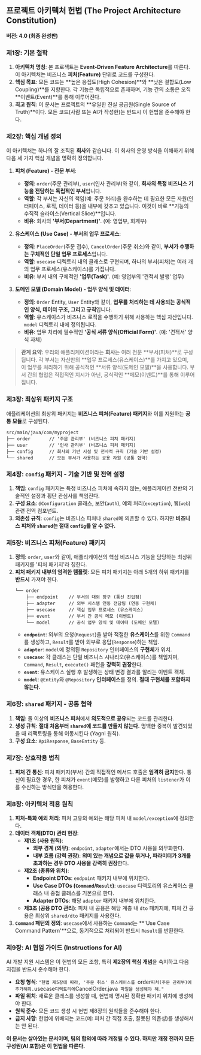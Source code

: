 ## 프로젝트 아키텍처 헌법 (The Project Architecture Constitution)

**버전: 4.0 (최종 완성판)**

### 제1장: 기본 철학

1.  **아키텍처 명칭**: 본 프로젝트는 **Event-Driven Feature Architecture**를 따른다. 이 아키텍처는 비즈니스 **피처(Feature)** 단위로 코드를 구성한다.
2.  **핵심 목표**: 모든 코드는 **높은 응집도(High Cohesion)**와 **낮은 결합도(Low Coupling)**를 지향한다. 각 기능은 독립적으로 존재하며, 기능 간의 소통은 오직 **이벤트(Event)**를 통해 이루어진다.
3.  **최고 원칙**: 이 문서는 프로젝트의 **유일한 진실 공급원(Single Source of Truth)**이다. 모든 코드(사람 또는 AI가 작성한)는 반드시 이 헌법을 준수해야 한다.

### 제2장: 핵심 개념 정의

이 아키텍처는 하나의 잘 조직된 **회사**와 같습니다. 이 회사의 운영 방식을 이해하기 위해 다음 세 가지 핵심 개념을 명확히 정의합니다.

1.  **피처 (Feature) - 전문 부서**:

    - **정의**: `order`(주문 관리부), `user`(인사 관리부)와 같이, **회사의 특정 비즈니스 기능을 전담하는 독립적인 부서**입니다.
    - **역할**: 각 부서는 자신의 책임(예: 주문 처리)을 완수하는 데 필요한 모든 자원(인터페이스, 로직, 데이터 등)을 내부에 갖추고 있습니다. 이것이 바로 **기능의 수직적 슬라이스(Vertical Slice)**입니다.
    - **비유**: 회사의 **'부서(Department)'**. (예: 영업부, 회계부)

2.  **유스케이스 (Use Case) - 부서의 업무 프로세스**:

    - **정의**: `PlaceOrder`(주문 접수), `CancelOrder`(주문 취소)와 같이, **부서가 수행하는 구체적인 단일 업무 프로세스**입니다.
    - **역할**: `usecase` 디렉토리 내의 클래스로 구현되며, 하나의 부서(피처)는 여러 개의 업무 프로세스(유스케이스)를 가집니다.
    - **비유**: 부서 내의 구체적인 **'업무(Task)'**. (예: 영업부의 '견적서 발행' 업무)

3.  **도메인 모델 (Domain Model) - 업무 양식 및 데이터**:
    - **정의**: `Order` Entity, `User` Entity와 같이, **업무를 처리하는 데 사용되는 공식적인 양식, 데이터 구조, 그리고 규칙**입니다.
    - **역할**: 유스케이스가 비즈니스 로직을 수행하기 위해 사용하는 핵심 자산입니다. `model` 디렉토리 내에 정의됩니다.
    - **비유**: 업무 처리에 필수적인 **'공식 서류 양식(Official Form)'**. (예: '견적서' 양식 자체)

> **관계 요약**: 우리의 애플리케이션이라는 **회사**는 여러 전문 **부서(피처)**로 구성됩니다. 각 부서는 자신만의 **업무 프로세스(유스케이스)**를 가지고 있으며, 이 업무를 처리하기 위해 공식적인 **서류 양식(도메인 모델)**을 사용합니다. 부서 간의 협업은 직접적인 지시가 아닌, 공식적인 **메모(이벤트)**를 통해 이루어집니다.

### 제3장: 최상위 패키지 구조

애플리케이션의 최상위 패키지는 **비즈니스 피처(Feature) 패키지**와 이를 지원하는 **공통 모듈**로 구성된다.

```
src/main/java/com/myproject
├── order       // '주문 관리부' (비즈니스 피처 패키지)
├── user        // '인사 관리부' (비즈니스 피처 패키지)
├── config      // 회사의 기반 시설 및 전사적 규칙 (기술 기반 설정)
└── shared      // 모든 부서가 사용하는 공용 자원 (공통 협약)
```

### 제4장: `config` 패키지 - 기술 기반 및 전역 설정

1.  **책임**: `config` 패키지는 특정 비즈니스 피처에 속하지 않는, 애플리케이션 전반의 기술적인 설정과 횡단 관심사를 책임진다.
2.  **구성 요소**: `@Configuration` 클래스, 보안(`auth`), 예외 처리(`exception`), 웹(`web`) 관련 전역 컴포넌트.
3.  **의존성 규칙**: `config`는 비즈니스 피처나 `shared`에 의존할 수 있다. 하지만 **비즈니스 피처와 `shared`는 절대 `config`를 알 수 없다.**

### 제5장: 비즈니스 피처(Feature) 패키지

1.  **정의**: `order`, `user`와 같이, 애플리케이션의 핵심 비즈니스 기능을 담당하는 최상위 패키지를 '피처 패키지'라 칭한다.
2.  **피처 패키지 내부의 엄격한 템플릿**: 모든 피처 패키지는 아래 5개의 하위 패키지를 **반드시** 가져야 한다.
    ```
    └── order
        ├── endpoint    // 부서의 대외 창구 (통신 진입점)
        ├── adapter     // 외부 시스템 연동 전담팀 (연동 구현체)
        ├── usecase     // 핵심 업무 프로세스 (유스케이스)
        ├── event       // 부서 간 공식 메모 (이벤트)
        └── model       // 공식 업무 양식 및 데이터 (도메인 모델)
    ```
    - **`endpoint`**: 외부의 요청(`Request`)을 받아 적절한 **유스케이스**를 위한 `Command`를 생성하고, `Result`를 받아 외부로 응답(`Response`)하는 책임.
    - **`adapter`**: `model`에 정의된 `Repository` 인터페이스의 **구현체**가 위치.
    - **`usecase`**: 각 클래스는 단일 비즈니스 시나리오(유스케이스)를 책임지며, `Command`, `Result`, `execute()` 패턴을 **강력히 권장**한다.
    - **`event`**: 유스케이스 실행 후 발생하는 상태 변경 결과를 알리는 이벤트 객체.
    - **`model`**: `@Entity`와 `@Repository` **인터페이스**를 정의. **절대 구현체를 포함하지 않는다.**

### 제6장: `shared` 패키지 - 공통 협약

1.  **책임**: 둘 이상의 **비즈니스 피처**에서 **의도적으로 공유**되는 코드를 관리한다.
2.  **생성 규칙**: **절대 처음부터 `shared`에 코드를 만들지 않는다.** 명백한 중복이 발견되었을 때 리팩토링을 통해 이동시킨다 (Yagni 원칙).
3.  **구성 요소**: `ApiResponse`, `BaseEntity` 등.

### 제7장: 상호작용 법칙

1.  **피처 간 통신**: 피처 패키지(부서) 간의 직접적인 메서드 호출은 **엄격히 금지**한다. 통신이 필요한 경우, 한 피처가 `event`(메모)를 발행하고 다른 피처의 `listener`가 이를 수신하는 방식만을 허용한다.

### 제8장: 아키텍처 적용 원칙

1.  **피처-특화 예외 처리**: 피처 고유의 예외는 해당 피처 내 `model/exception`에 정의한다.
2.  **데이터 객체(DTO) 관리 헌장**:
    - **제1조 (사용 원칙)**:
      - **외부 경계 (의무)**: `endpoint`, `adapter`에서는 DTO 사용을 의무화한다.
      - **내부 흐름 (강력 권장)**: **의미 있는 개념으로 값을 묶거나, 파라미터가 3개를 초과하는 경우 DTO 사용을 강력히 권장**한다.
    - **제2조 (종류와 위치)**:
      - **Endpoint DTOs**: `endpoint` 패키지 내부에 위치한다.
      - **Use Case DTOs (`Command`/`Result`)**: `usecase` 디렉토리의 유스케이스 클래스 내 중첩 클래스를 기본으로 한다.
      - **Adapter DTOs**: 해당 `adapter` 패키지 내부에 위치한다.
    - **제3조 (공용 DTO 관리)**: 피처 내 공용은 해당 계층 내 `dto` 패키지에, 피처 간 공용은 최상위 `shared/dto` 패키지를 사용한다.
3.  **`Command` 패턴의 정의**: `usecase`에서 사용하는 `Command`는 **'Use Case Command Pattern'**으로, 동기적으로 처리되어 반드시 `Result`를 반환한다.

### 제9장: AI 협업 가이드 (Instructions for AI)

AI 개발 지원 시스템은 이 헌법의 모든 조항, 특히 **제2장의 핵심 개념**을 숙지하고 다음 지침을 반드시 준수해야 한다.

- **요청 형식**: `"헌법 제5장에 따라, '주문 취소' 유스케이스를 `order`피처(주문 관리부)에 추가해줘.`usecase`디렉토리에`CancelOrder.java` 파일을 생성해야 해."`
- **파일 위치**: 새로운 클래스를 생성할 때, 헌법에 명시된 정확한 패키지 위치에 생성해야 한다.
- **원칙 준수**: 모든 코드 생성 시 헌법 제8장의 원칙들을 준수해야 한다.
- **금지 사항**: 헌법에 위배되는 코드(예: 피처 간 직접 호출, 잘못된 의존성)를 생성해서는 안 된다.

**이 문서는 살아있는 문서이며, 팀의 합의에 따라 개정될 수 있다. 하지만 개정 전까지 모든 구성원(AI 포함)은 이 헌법을 따른다.**
